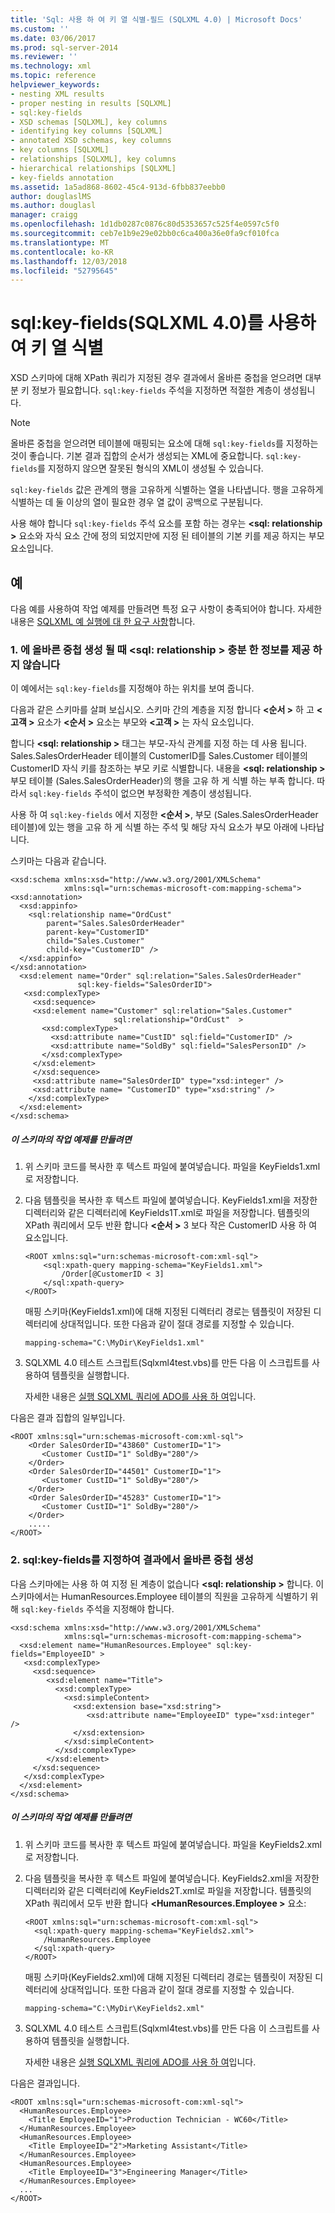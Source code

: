 ```yaml
---
title: 'Sql: 사용 하 여 키 열 식별-필드 (SQLXML 4.0) | Microsoft Docs'
ms.custom: ''
ms.date: 03/06/2017
ms.prod: sql-server-2014
ms.reviewer: ''
ms.technology: xml
ms.topic: reference
helpviewer_keywords:
- nesting XML results
- proper nesting in results [SQLXML]
- sql:key-fields
- XSD schemas [SQLXML], key columns
- identifying key columns [SQLXML]
- annotated XSD schemas, key columns
- key columns [SQLXML]
- relationships [SQLXML], key columns
- hierarchical relationships [SQLXML]
- key-fields annotation
ms.assetid: 1a5ad868-8602-45c4-913d-6fbb837eebb0
author: douglaslMS
ms.author: douglasl
manager: craigg
ms.openlocfilehash: 1d1db0287c0876c80d5353657c525f4e0597c5f0
ms.sourcegitcommit: ceb7e1b9e29e02bb0c6ca400a36e0fa9cf010fca
ms.translationtype: MT
ms.contentlocale: ko-KR
ms.lasthandoff: 12/03/2018
ms.locfileid: "52795645"
---
```

# <a name="identifying-key-columns-using-sqlkey-fields-sqlxml-40"></a>sql:key-fields(SQLXML 4.0)를 사용하여 키 열 식별
  XSD 스키마에 대해 XPath 쿼리가 지정된 경우 결과에서 올바른 중첩을 얻으려면 대부분 키 정보가 필요합니다. `sql:key-fields` 주석을 지정하면 적절한 계층이 생성됩니다.  
  
> [!NOTE]  
>  올바른 중첩을 얻으려면 테이블에 매핑되는 요소에 대해 `sql:key-fields`를 지정하는 것이 좋습니다. 기본 결과 집합의 순서가 생성되는 XML에 중요합니다. `sql:key-fields`를 지정하지 않으면 잘못된 형식의 XML이 생성될 수 있습니다.  
  
 `sql:key-fields` 값은 관계의 행을 고유하게 식별하는 열을 나타냅니다. 행을 고유하게 식별하는 데 둘 이상의 열이 필요한 경우 열 값이 공백으로 구분됩니다.  
  
 사용 해야 합니다 `sql:key-fields` 주석 요소를 포함 하는 경우는  **\<sql: relationship >** 요소와 자식 요소 간에 정의 되었지만에 지정 된 테이블의 기본 키를 제공 하지는 부모 요소입니다.  
  
## <a name="examples"></a>예  
 다음 예를 사용하여 작업 예제를 만들려면 특정 요구 사항이 충족되어야 합니다. 자세한 내용은 [SQLXML 예 실행에 대 한 요구 사항](../sqlxml/requirements-for-running-sqlxml-examples.md)합니다.  
  
### <a name="a-producing-the-appropriate-nesting-when-sqlrelationship-does-not-provide-sufficient-information"></a>1. 에 올바른 중첩 생성 될 때 \<sql: relationship > 충분 한 정보를 제공 하지 않습니다  
 이 예에서는 `sql:key-fields`를 지정해야 하는 위치를 보여 줍니다.  
  
 다음과 같은 스키마를 살펴 보십시오. 스키마 간의 계층을 지정 합니다  **\<순서 >** 하 고  **\<고객 >** 요소가  **\<순서 >** 요소는 부모와  **\<고객 >** 는 자식 요소입니다.  
  
 합니다  **\<sql: relationship >** 태그는 부모-자식 관계를 지정 하는 데 사용 됩니다. Sales.SalesOrderHeader 테이블의 CustomerID를 Sales.Customer 테이블의 CustomerID 자식 키를 참조하는 부모 키로 식별합니다. 내용을  **\<sql: relationship >** 부모 테이블 (Sales.SalesOrderHeader)의 행을 고유 하 게 식별 하는 부족 합니다. 따라서 `sql:key-fields` 주석이 없으면 부정확한 계층이 생성됩니다.  
  
 사용 하 여 `sql:key-fields` 에서 지정한  **\<순서 >**, 부모 (Sales.SalesOrderHeader 테이블)에 있는 행을 고유 하 게 식별 하는 주석 및 해당 자식 요소가 부모 아래에 나타납니다.  
  
 스키마는 다음과 같습니다.  
  
```  
<xsd:schema xmlns:xsd="http://www.w3.org/2001/XMLSchema"  
            xmlns:sql="urn:schemas-microsoft-com:mapping-schema">  
<xsd:annotation>  
  <xsd:appinfo>  
    <sql:relationship name="OrdCust"  
        parent="Sales.SalesOrderHeader"  
        parent-key="CustomerID"  
        child="Sales.Customer"  
        child-key="CustomerID" />  
  </xsd:appinfo>  
</xsd:annotation>  
  <xsd:element name="Order" sql:relation="Sales.SalesOrderHeader"   
               sql:key-fields="SalesOrderID">  
   <xsd:complexType>  
     <xsd:sequence>  
     <xsd:element name="Customer" sql:relation="Sales.Customer"   
                       sql:relationship="OrdCust"  >  
       <xsd:complexType>  
         <xsd:attribute name="CustID" sql:field="CustomerID" />  
         <xsd:attribute name="SoldBy" sql:field="SalesPersonID" />  
       </xsd:complexType>  
     </xsd:element>  
     </xsd:sequence>  
     <xsd:attribute name="SalesOrderID" type="xsd:integer" />  
     <xsd:attribute name= "CustomerID" type="xsd:string" />  
    </xsd:complexType>  
  </xsd:element>  
</xsd:schema>  
```  
  
##### <a name="to-create-a-working-sample-of-this-schema"></a>이 스키마의 작업 예제를 만들려면  
  
1.  위 스키마 코드를 복사한 후 텍스트 파일에 붙여넣습니다. 파일을 KeyFields1.xml로 저장합니다.  
  
2.  다음 템플릿을 복사한 후 텍스트 파일에 붙여넣습니다. KeyFields1.xml을 저장한 디렉터리와 같은 디렉터리에 KeyFields1T.xml로 파일을 저장합니다. 템플릿의 XPath 쿼리에서 모두 반환 합니다  **\<순서 >** 3 보다 작은 CustomerID 사용 하 여 요소입니다.  
  
    ```  
    <ROOT xmlns:sql="urn:schemas-microsoft-com:xml-sql">  
        <sql:xpath-query mapping-schema="KeyFields1.xml">  
            /Order[@CustomerID < 3]  
        </sql:xpath-query>  
    </ROOT>  
    ```  
  
     매핑 스키마(KeyFields1.xml)에 대해 지정된 디렉터리 경로는 템플릿이 저장된 디렉터리에 상대적입니다. 또한 다음과 같이 절대 경로를 지정할 수 있습니다.  
  
    ```  
    mapping-schema="C:\MyDir\KeyFields1.xml"  
    ```  
  
3.  SQLXML 4.0 테스트 스크립트(Sqlxml4test.vbs)를 만든 다음 이 스크립트를 사용하여 템플릿을 실행합니다.  
  
     자세한 내용은 [실행 SQLXML 쿼리에 ADO를 사용 하 여](../sqlxml/using-ado-to-execute-sqlxml-4-0-queries.md)입니다.  
  
 다음은 결과 집합의 일부입니다.  
  
```  
<ROOT xmlns:sql="urn:schemas-microsoft-com:xml-sql">  
    <Order SalesOrderID="43860" CustomerID="1">  
       <Customer CustID="1" SoldBy="280"/>  
    </Order>  
    <Order SalesOrderID="44501" CustomerID="1">  
       <Customer CustID="1" SoldBy="280"/>  
    </Order>  
    <Order SalesOrderID="45283" CustomerID="1">  
       <Customer CustID="1" SoldBy="280"/>  
    </Order>  
    .....  
</ROOT>  
```  
  
### <a name="b-specifying-sqlkey-fields-to-produce-proper-nesting-in-the-result"></a>2. sql:key-fields를 지정하여 결과에서 올바른 중첩 생성  
 다음 스키마에는 사용 하 여 지정 된 계층이 없습니다  **\<sql: relationship >** 합니다. 이 스키마에서는 HumanResources.Employee 테이블의 직원을 고유하게 식별하기 위해 `sql:key-fields` 주석을 지정해야 합니다.  
  
```  
<xsd:schema xmlns:xsd="http://www.w3.org/2001/XMLSchema"  
            xmlns:sql="urn:schemas-microsoft-com:mapping-schema">  
  <xsd:element name="HumanResources.Employee" sql:key-fields="EmployeeID" >  
   <xsd:complexType>  
     <xsd:sequence>  
        <xsd:element name="Title">  
          <xsd:complexType>  
            <xsd:simpleContent>  
              <xsd:extension base="xsd:string">  
                 <xsd:attribute name="EmployeeID" type="xsd:integer" />  
              </xsd:extension>  
            </xsd:simpleContent>  
          </xsd:complexType>  
        </xsd:element>  
     </xsd:sequence>  
   </xsd:complexType>  
  </xsd:element>  
</xsd:schema>  
```  
  
##### <a name="to-create-a-working-sample-of-this-schema"></a>이 스키마의 작업 예제를 만들려면  
  
1.  위 스키마 코드를 복사한 후 텍스트 파일에 붙여넣습니다. 파일을 KeyFields2.xml로 저장합니다.  
  
2.  다음 템플릿을 복사한 후 텍스트 파일에 붙여넣습니다. KeyFields2.xml을 저장한 디렉터리와 같은 디렉터리에 KeyFields2T.xml로 파일을 저장합니다. 템플릿의 XPath 쿼리에서 모두 반환 합니다  **\<HumanResources.Employee >** 요소:  
  
    ```  
    <ROOT xmlns:sql="urn:schemas-microsoft-com:xml-sql">  
      <sql:xpath-query mapping-schema="KeyFields2.xml">  
        /HumanResources.Employee  
      </sql:xpath-query>  
    </ROOT>  
    ```  
  
     매핑 스키마(KeyFields2.xml)에 대해 지정된 디렉터리 경로는 템플릿이 저장된 디렉터리에 상대적입니다. 또한 다음과 같이 절대 경로를 지정할 수 있습니다.  
  
    ```  
    mapping-schema="C:\MyDir\KeyFields2.xml"  
    ```  
  
3.  SQLXML 4.0 테스트 스크립트(Sqlxml4test.vbs)를 만든 다음 이 스크립트를 사용하여 템플릿을 실행합니다.  
  
     자세한 내용은 [실행 SQLXML 쿼리에 ADO를 사용 하 여](../sqlxml/using-ado-to-execute-sqlxml-4-0-queries.md)입니다.  
  
 다음은 결과입니다.  
  
```  
<ROOT xmlns:sql="urn:schemas-microsoft-com:xml-sql">  
  <HumanResources.Employee>  
    <Title EmployeeID="1">Production Technician - WC60</Title>   
  </HumanResources.Employee>  
  <HumanResources.Employee>  
    <Title EmployeeID="2">Marketing Assistant</Title>   
  </HumanResources.Employee>  
  <HumanResources.Employee>  
    <Title EmployeeID="3">Engineering Manager</Title>   
  </HumanResources.Employee>  
  ...  
</ROOT>  
```  
  
  
